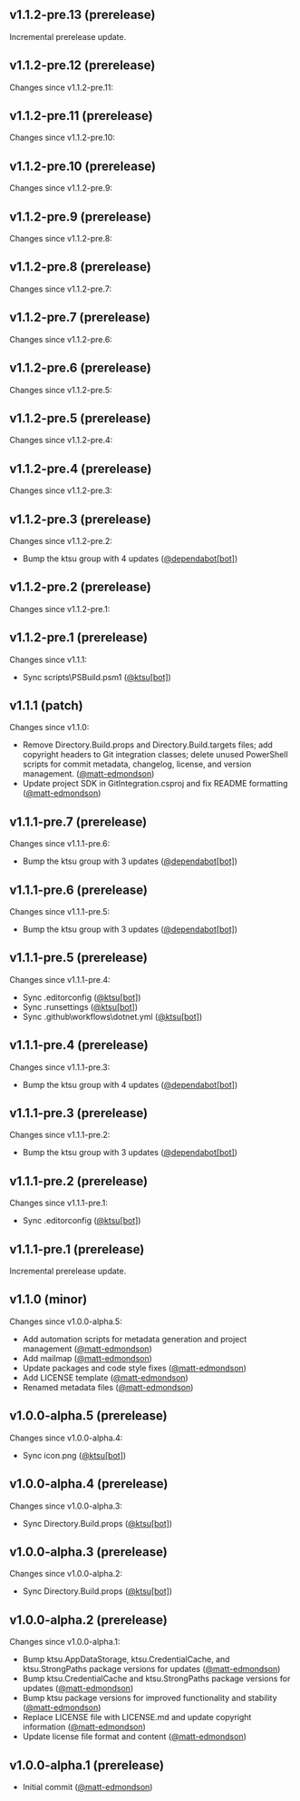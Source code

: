 ## v1.1.2-pre.13 (prerelease)

Incremental prerelease update.
## v1.1.2-pre.12 (prerelease)

Changes since v1.1.2-pre.11:
## v1.1.2-pre.11 (prerelease)

Changes since v1.1.2-pre.10:
## v1.1.2-pre.10 (prerelease)

Changes since v1.1.2-pre.9:
## v1.1.2-pre.9 (prerelease)

Changes since v1.1.2-pre.8:
## v1.1.2-pre.8 (prerelease)

Changes since v1.1.2-pre.7:
## v1.1.2-pre.7 (prerelease)

Changes since v1.1.2-pre.6:
## v1.1.2-pre.6 (prerelease)

Changes since v1.1.2-pre.5:
## v1.1.2-pre.5 (prerelease)

Changes since v1.1.2-pre.4:
## v1.1.2-pre.4 (prerelease)

Changes since v1.1.2-pre.3:
## v1.1.2-pre.3 (prerelease)

Changes since v1.1.2-pre.2:

- Bump the ktsu group with 4 updates ([@dependabot[bot]](https://github.com/dependabot[bot]))
## v1.1.2-pre.2 (prerelease)

Changes since v1.1.2-pre.1:
## v1.1.2-pre.1 (prerelease)

Changes since v1.1.1:

- Sync scripts\PSBuild.psm1 ([@ktsu[bot]](https://github.com/ktsu[bot]))
## v1.1.1 (patch)

Changes since v1.1.0:

- Remove Directory.Build.props and Directory.Build.targets files; add copyright headers to Git integration classes; delete unused PowerShell scripts for commit metadata, changelog, license, and version management. ([@matt-edmondson](https://github.com/matt-edmondson))
- Update project SDK in GitIntegration.csproj and fix README formatting ([@matt-edmondson](https://github.com/matt-edmondson))
## v1.1.1-pre.7 (prerelease)

Changes since v1.1.1-pre.6:

- Bump the ktsu group with 3 updates ([@dependabot[bot]](https://github.com/dependabot[bot]))
## v1.1.1-pre.6 (prerelease)

Changes since v1.1.1-pre.5:

- Bump the ktsu group with 3 updates ([@dependabot[bot]](https://github.com/dependabot[bot]))
## v1.1.1-pre.5 (prerelease)

Changes since v1.1.1-pre.4:

- Sync .editorconfig ([@ktsu[bot]](https://github.com/ktsu[bot]))
- Sync .runsettings ([@ktsu[bot]](https://github.com/ktsu[bot]))
- Sync .github\workflows\dotnet.yml ([@ktsu[bot]](https://github.com/ktsu[bot]))
## v1.1.1-pre.4 (prerelease)

Changes since v1.1.1-pre.3:

- Bump the ktsu group with 4 updates ([@dependabot[bot]](https://github.com/dependabot[bot]))
## v1.1.1-pre.3 (prerelease)

Changes since v1.1.1-pre.2:

- Bump the ktsu group with 3 updates ([@dependabot[bot]](https://github.com/dependabot[bot]))
## v1.1.1-pre.2 (prerelease)

Changes since v1.1.1-pre.1:

- Sync .editorconfig ([@ktsu[bot]](https://github.com/ktsu[bot]))
## v1.1.1-pre.1 (prerelease)

Incremental prerelease update.
## v1.1.0 (minor)

Changes since v1.0.0-alpha.5:

- Add automation scripts for metadata generation and project management ([@matt-edmondson](https://github.com/matt-edmondson))
- Add mailmap ([@matt-edmondson](https://github.com/matt-edmondson))
- Update packages and code style fixes ([@matt-edmondson](https://github.com/matt-edmondson))
- Add LICENSE template ([@matt-edmondson](https://github.com/matt-edmondson))
- Renamed metadata files ([@matt-edmondson](https://github.com/matt-edmondson))
## v1.0.0-alpha.5 (prerelease)

Changes since v1.0.0-alpha.4:

- Sync icon.png ([@ktsu[bot]](https://github.com/ktsu[bot]))
## v1.0.0-alpha.4 (prerelease)

Changes since v1.0.0-alpha.3:

- Sync Directory.Build.props ([@ktsu[bot]](https://github.com/ktsu[bot]))
## v1.0.0-alpha.3 (prerelease)

Changes since v1.0.0-alpha.2:

- Sync Directory.Build.props ([@ktsu[bot]](https://github.com/ktsu[bot]))
## v1.0.0-alpha.2 (prerelease)

Changes since v1.0.0-alpha.1:

- Bump ktsu.AppDataStorage, ktsu.CredentialCache, and ktsu.StrongPaths package versions for updates ([@matt-edmondson](https://github.com/matt-edmondson))
- Bump ktsu.CredentialCache and ktsu.StrongPaths package versions for updates ([@matt-edmondson](https://github.com/matt-edmondson))
- Bump ktsu package versions for improved functionality and stability ([@matt-edmondson](https://github.com/matt-edmondson))
- Replace LICENSE file with LICENSE.md and update copyright information ([@matt-edmondson](https://github.com/matt-edmondson))
- Update license file format and content ([@matt-edmondson](https://github.com/matt-edmondson))
## v1.0.0-alpha.1 (prerelease)

- Initial commit ([@matt-edmondson](https://github.com/matt-edmondson))
